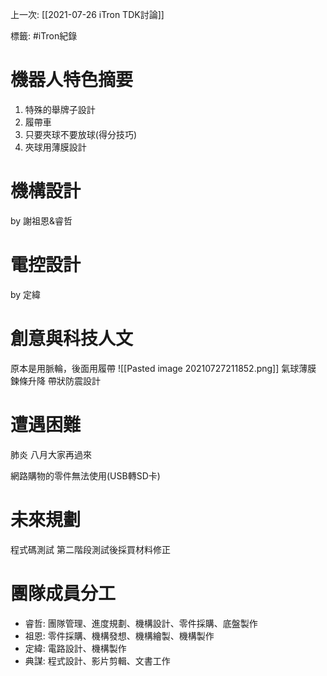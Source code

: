 上一次: [[2021-07-26 iTron TDK討論]]

標籤: #iTron紀錄 

# 機器人特色摘要

1. 特殊的舉牌子設計
2. 履帶車
3. 只要夾球不要放球(得分技巧)
4. 夾球用薄膜設計

# 機構設計

by 謝祖恩&睿哲

# 電控設計

by 定緯

# 創意與科技人文

原本是用脈輪，後面用履帶
![[Pasted image 20210727211852.png]]
氣球薄膜
鍊條升降
帶狀防震設計

# 遭遇困難

肺炎
八月大家再過來

網路購物的零件無法使用(USB轉SD卡)

# 未來規劃

程式碼測試
第二階段測試後採買材料修正

# 團隊成員分工

- 睿哲: 團隊管理、進度規劃、機構設計、零件採購、底盤製作
- 祖恩: 零件採購、機構發想、機構繪製、機構製作
- 定緯: 電路設計、機構製作
- 典謀: 程式設計、影片剪輯、文書工作